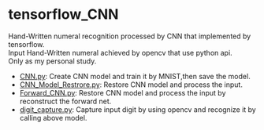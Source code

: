 # tensorflow_CNN
Hand-Written numeral recognition processed by CNN that implemented by tensorflow.<br>
Input Hand-Written numeral achieved by opencv that use python api.<br>
Only as my personal study.<br>

* [CNN.py](https://github.com/Mister5ive/tensorflow_CNN/blob/master/CNN.py): Create CNN model and train it by MNIST,then save the model.
* [CNN_Model_Restrore.py](https://github.com/Mister5ive/tensorflow_CNN/blob/master/CNN_Model_Restore.py): Restore CNN model and process the input.
* [Forward_CNN.py](https://github.com/Mister5ive/tensorflow_CNN/blob/master/Forward_CNN.py):  Restore CNN model and process the input by reconstruct the forward net. 
* [digit_capture.py](https://github.com/Mister5ive/tensorflow_CNN/blob/master/digit_capture.py): Capture input digit by using opencv and recognize it by calling above model.


